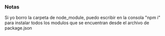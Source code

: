 ### Notas

Si yo borro la carpeta de node_module, puedo escribir en la consola "npm i" para instalar todos los modulos que se encuentran desde el archivo de package.json

